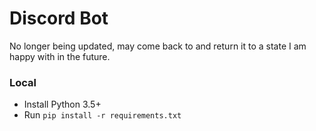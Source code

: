# Discord Bot

No longer being updated, may come back to and return it to a state I am happy with in the future.

### Local
* Install Python 3.5+
* Run ```pip install -r requirements.txt```
